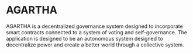 # AGARTHA
AGARTHA is a decentralized governance system designed to incorporate smart contracts connected to a system of voting and self-governance. The application is designed to be an autonomous system designed to decentralize power and create a better world through a collective system.

